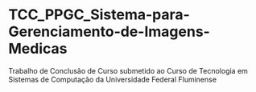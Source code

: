 # TCC_PPGC_Sistema-para-Gerenciamento-de-Imagens-Medicas
Trabalho de Conclusão de Curso submetido ao Curso de Tecnologia em Sistemas de Computação da Universidade Federal Fluminense
